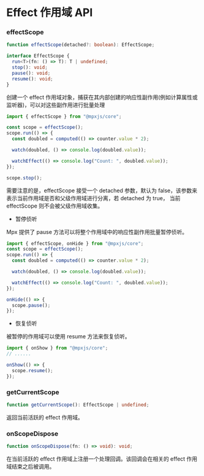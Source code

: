 # Effect 作用域 API

### effectScope

```ts
function effectScope(detached?: boolean): EffectScope;

interface EffectScope {
  run<T>(fn: () => T): T | undefined;
  stop(): void;
  pause(): void;
  resume(): void;
}
```

创建一个 effect 作用域对象，捕获在其内部创建的响应性副作用(例如计算属性或监听器)，可以对这些副作用进行批量处理

```js
import { effectScope } from "@mpxjs/core";

const scope = effectScope();
scope.run(() => {
  const doubled = computed(() => counter.value * 2);

  watch(doubled, () => console.log(doubled.value));

  watchEffect(() => console.log("Count: ", doubled.value));
});

scope.stop();
```

需要注意的是，effectScope 接受一个 detached 参数，默认为 false，该参数来表示当前作用域是否和父级作用域进行分离，若 detached 为 true，
当前 effectScope 则不会被父级作用域收集。

- 暂停侦听

Mpx 提供了 pause 方法可以将整个作用域中的响应性副作用批量暂停侦听。

```js
import { effectScope, onHide } from "@mpxjs/core";
const scope = effectScope();
scope.run(() => {
  const doubled = computed(() => counter.value * 2);

  watch(doubled, () => console.log(doubled.value));

  watchEffect(() => console.log("Count: ", doubled.value));
});

onHide(() => {
  scope.pause();
});
```

- 恢复侦听

被暂停的作用域可以使用 resume 方法来恢复侦听。

```js
import { onShow } from "@mpxjs/core";
// ......

onShow(() => {
  scope.resume();
});
```

### getCurrentScope

```ts
function getCurrentScope(): EffectScope | undefined;
```

返回当前活跃的 effect 作用域。

### onScopeDispose

```ts
function onScopeDispose(fn: () => void): void;
```

在当前活跃的 effect 作用域上注册一个处理回调。该回调会在相关的 effect 作用域结束之后被调用。
